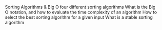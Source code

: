 Sorting Algorithms & Big O
four different sorting algorithms
What is the Big O notation, and how to evaluate the time complexity of an algorithm
How to select the best sorting algorithm for a given input
What is a stable sorting algorithm


